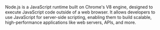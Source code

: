 Node.js is a JavaScript runtime built on Chrome's V8 engine, designed to execute JavaScript code outside of a web browser. It allows developers to use JavaScript for server-side scripting, enabling them to build scalable, high-performance applications like web servers, APIs, and more.
